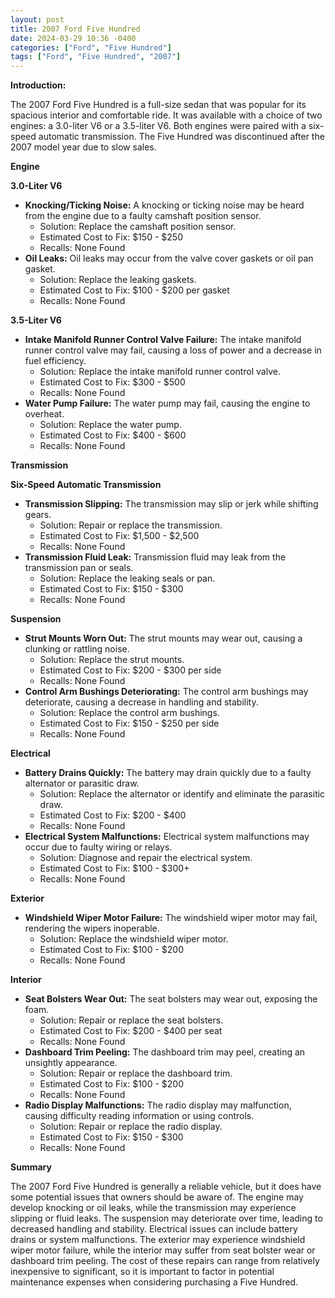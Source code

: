 ```yaml
---
layout: post
title: 2007 Ford Five Hundred
date: 2024-03-29 10:36 -0400
categories: ["Ford", "Five Hundred"]
tags: ["Ford", "Five Hundred", "2007"]
---
```

**Introduction:**

The 2007 Ford Five Hundred is a full-size sedan that was popular for its spacious interior and comfortable ride. It was available with a choice of two engines: a 3.0-liter V6 or a 3.5-liter V6. Both engines were paired with a six-speed automatic transmission. The Five Hundred was discontinued after the 2007 model year due to slow sales.

**Engine**

**3.0-Liter V6**

* **Knocking/Ticking Noise:** A knocking or ticking noise may be heard from the engine due to a faulty camshaft position sensor.
    * Solution: Replace the camshaft position sensor.
    * Estimated Cost to Fix: $150 - $250
    * Recalls: None Found
* **Oil Leaks:** Oil leaks may occur from the valve cover gaskets or oil pan gasket.
    * Solution: Replace the leaking gaskets.
    * Estimated Cost to Fix: $100 - $200 per gasket
    * Recalls: None Found

**3.5-Liter V6**

* **Intake Manifold Runner Control Valve Failure:** The intake manifold runner control valve may fail, causing a loss of power and a decrease in fuel efficiency.
    * Solution: Replace the intake manifold runner control valve.
    * Estimated Cost to Fix: $300 - $500
    * Recalls: None Found
* **Water Pump Failure:** The water pump may fail, causing the engine to overheat.
    * Solution: Replace the water pump.
    * Estimated Cost to Fix: $400 - $600
    * Recalls: None Found

**Transmission**

**Six-Speed Automatic Transmission**

* **Transmission Slipping:** The transmission may slip or jerk while shifting gears.
    * Solution: Repair or replace the transmission.
    * Estimated Cost to Fix: $1,500 - $2,500
    * Recalls: None Found
* **Transmission Fluid Leak:** Transmission fluid may leak from the transmission pan or seals.
    * Solution: Replace the leaking seals or pan.
    * Estimated Cost to Fix: $150 - $300
    * Recalls: None Found

**Suspension**

* **Strut Mounts Worn Out:** The strut mounts may wear out, causing a clunking or rattling noise.
    * Solution: Replace the strut mounts.
    * Estimated Cost to Fix: $200 - $300 per side
    * Recalls: None Found
* **Control Arm Bushings Deteriorating:** The control arm bushings may deteriorate, causing a decrease in handling and stability.
    * Solution: Replace the control arm bushings.
    * Estimated Cost to Fix: $150 - $250 per side
    * Recalls: None Found

**Electrical**

* **Battery Drains Quickly:** The battery may drain quickly due to a faulty alternator or parasitic draw.
    * Solution: Replace the alternator or identify and eliminate the parasitic draw.
    * Estimated Cost to Fix: $200 - $400
    * Recalls: None Found
* **Electrical System Malfunctions:** Electrical system malfunctions may occur due to faulty wiring or relays.
    * Solution: Diagnose and repair the electrical system.
    * Estimated Cost to Fix: $100 - $300+
    * Recalls: None Found

**Exterior**

* **Windshield Wiper Motor Failure:** The windshield wiper motor may fail, rendering the wipers inoperable.
    * Solution: Replace the windshield wiper motor.
    * Estimated Cost to Fix: $100 - $200
    * Recalls: None Found

**Interior**

* **Seat Bolsters Wear Out:** The seat bolsters may wear out, exposing the foam.
    * Solution: Repair or replace the seat bolsters.
    * Estimated Cost to Fix: $200 - $400 per seat
    * Recalls: None Found
* **Dashboard Trim Peeling:** The dashboard trim may peel, creating an unsightly appearance.
    * Solution: Repair or replace the dashboard trim.
    * Estimated Cost to Fix: $100 - $200
    * Recalls: None Found
* **Radio Display Malfunctions:** The radio display may malfunction, causing difficulty reading information or using controls.
    * Solution: Repair or replace the radio display.
    * Estimated Cost to Fix: $150 - $300
    * Recalls: None Found

**Summary**

The 2007 Ford Five Hundred is generally a reliable vehicle, but it does have some potential issues that owners should be aware of. The engine may develop knocking or oil leaks, while the transmission may experience slipping or fluid leaks. The suspension may deteriorate over time, leading to decreased handling and stability. Electrical issues can include battery drains or system malfunctions. The exterior may experience windshield wiper motor failure, while the interior may suffer from seat bolster wear or dashboard trim peeling. The cost of these repairs can range from relatively inexpensive to significant, so it is important to factor in potential maintenance expenses when considering purchasing a Five Hundred.
